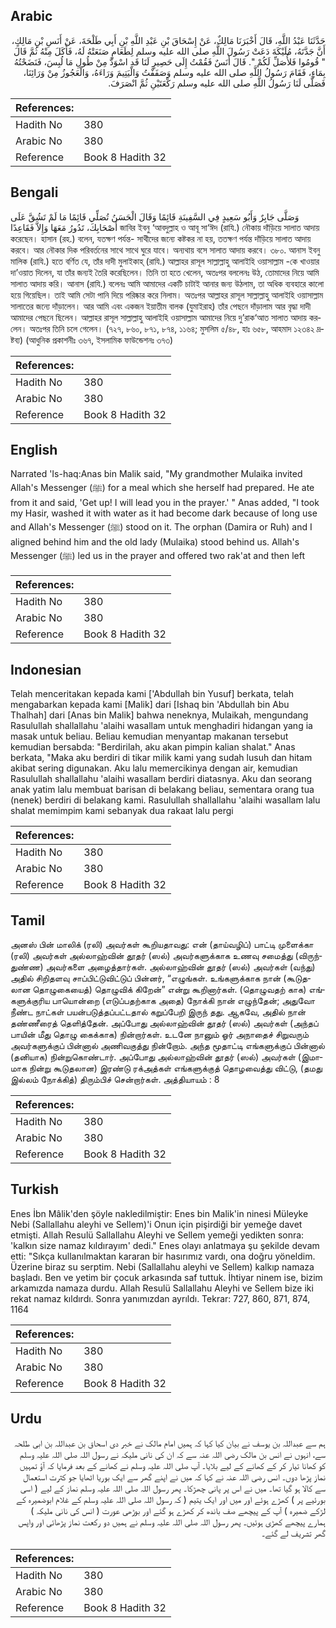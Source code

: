 ## Arabic


<div dir="rtl" lang="ar" style={{fontSize:'larger',backgroundColor:'#f8f9fa',padding:20}}>
حَدَّثَنَا عَبْدُ اللَّهِ، قَالَ أَخْبَرَنَا مَالِكٌ، عَنْ إِسْحَاقَ بْنِ عَبْدِ اللَّهِ بْنِ أَبِي طَلْحَةَ، عَنْ أَنَسِ بْنِ مَالِكٍ، أَنَّ جَدَّتَهُ، مُلَيْكَةَ دَعَتْ رَسُولَ اللَّهِ صلى الله عليه وسلم لِطَعَامٍ صَنَعَتْهُ لَهُ، فَأَكَلَ مِنْهُ ثُمَّ قَالَ ‏ "‏ قُومُوا فَلأُصَلِّ لَكُمْ ‏"‏‏.‏ قَالَ أَنَسٌ فَقُمْتُ إِلَى حَصِيرٍ لَنَا قَدِ اسْوَدَّ مِنْ طُولِ مَا لُبِسَ، فَنَضَحْتُهُ بِمَاءٍ، فَقَامَ رَسُولُ اللَّهِ صلى الله عليه وسلم وَصَفَفْتُ وَالْيَتِيمَ وَرَاءَهُ، وَالْعَجُوزُ مِنْ وَرَائِنَا، فَصَلَّى لَنَا رَسُولُ اللَّهِ صلى الله عليه وسلم رَكْعَتَيْنِ ثُمَّ انْصَرَفَ‏.‏
</div>
<div style={{backgroundColor:'#f8f9fa',padding:20, marginBottom: 10}}><table> <thead> <tr> <th>References:</th> <th></th> </tr> </thead> <tbody><tr><td>Hadith No</td><td>380</td></tr><tr><td>Arabic No</td><td>380</td></tr><tr><td>Reference</td><td>Book 8 Hadith 32</td></tr></tbody></table></div>

## Bengali


<div dir="ltr" lang="bn" style={{fontSize:'larger',backgroundColor:'#f8f9fa',padding:20}}>
وَصَلَّى جَابِرٌ وَأَبُو سَعِيدٍ فِي السَّفِينَةِ قَائِمًا وَقَالَ الْحَسَنُ تُصَلِّي قَائِمًا مَا لَمْ تَشُقَّ عَلَى أَصْحَابِكَ، تَدُورُ مَعَهَا وَإِلاَّ فَقَاعِدًا জাবির ইবনু ‘আবদুল্লাহ ও আবূ সা‘ঈদ (রাযি.) নৌকায় দাঁড়িয়ে সালাত আদায় করেছেন। হাসান (রহ.) বলেন, যতক্ষণ পর্যন্ত- সাথীদের জন্যে কষ্টকর না হয়, ততক্ষণ পর্যন্ত দাঁড়িয়ে সালাত আদায় করবে। আর নৌকার দিক পরিবর্তনের সাথে সাথে ঘুরে যাবে। অন্যথায় বসে সালাত আদায় করবে। ৩৮০. আনাস ইবনু মালিক (রাযি.) হতে বর্ণিত যে, তাঁর দাদী মুলাইকাহ্ (রাযি.) আল্লাহর রাসূল সাল্লাল্লাহু আলাইহি ওয়াসাল্লাম -কে খাওয়ার দা’ওয়াত দিলেন, যা তাঁর জন্যই তৈরি করেছিলেন। তিনি তা হতে খেলেন, অতঃপর বললেনঃ উঠ, তোমাদের নিয়ে আমি সালাত আদায় করি। আনাস (রাযি.) বলেনঃ আমি আমাদের একটি চাটাই আনার জন্য উঠলাম, তা অধিক ব্যবহারে কালো হয়ে গিয়েছিল। তাই আমি সেটা পানি দিয়ে পরিষ্কার করে নিলাম। অতঃপর আল্লাহর রাসূল সাল্লাল্লাহু আলাইহি ওয়াসাল্লাম সালাতের জন্যে দাঁড়ালেন। আর আমি এবং একজন ইয়াতীম বালক (যুমাইরাহ) তাঁর পেছনে দাঁড়ালাম আর বৃদ্ধা দাদী আমাদের পেছনে ছিলেন। আল্লাহর রাসূল সাল্লাল্লাহু আলাইহি ওয়াসাল্লাম আমাদের নিয়ে দু’রাক‘আত সালাত আদায় করলেন। অতঃপর তিনি চলে গেলেন। (৭২৭, ৮৬০, ৮৭১, ৮৭৪, ১১৬৪; মুসলিম ৫/৪৮, হাঃ ৬৫৮, আহমাদ ১২৩৪২ দ্রষ্টব্য) (আধুনিক প্রকাশনীঃ ৩৬৭, ইসলামিক ফাউন্ডেশনঃ ৩৭৩)
</div>
<div style={{backgroundColor:'#f8f9fa',padding:20, marginBottom: 10}}><table> <thead> <tr> <th>References:</th> <th></th> </tr> </thead> <tbody><tr><td>Hadith No</td><td>380</td></tr><tr><td>Arabic No</td><td>380</td></tr><tr><td>Reference</td><td>Book 8 Hadith 32</td></tr></tbody></table></div>

## English


<div dir="ltr" lang="en" style={{fontSize:'larger',backgroundColor:'#f8f9fa',padding:20}}>
Narrated 'Is-haq:Anas bin Malik said, "My grandmother Mulaika invited Allah's Messenger (ﷺ) for a meal which she herself had prepared. He ate from it and said, 'Get up! I will lead you in the prayer.' " Anas added, "I took my Hasir, washed it with water as it had become dark because of long use and Allah's Messenger (ﷺ) stood on it. The orphan (Damira or Ruh) and I aligned behind him and the old lady (Mulaika) stood behind us. Allah's Messenger (ﷺ) led us in the prayer and offered two rak'at and then left
</div>
<div style={{backgroundColor:'#f8f9fa',padding:20, marginBottom: 10}}><table> <thead> <tr> <th>References:</th> <th></th> </tr> </thead> <tbody><tr><td>Hadith No</td><td>380</td></tr><tr><td>Arabic No</td><td>380</td></tr><tr><td>Reference</td><td>Book 8 Hadith 32</td></tr></tbody></table></div>

## Indonesian


<div dir="ltr" lang="id" style={{fontSize:'larger',backgroundColor:'#f8f9fa',padding:20}}>
Telah menceritakan kepada kami ['Abdullah bin Yusuf] berkata, telah mengabarkan kepada kami [Malik] dari [Ishaq bin 'Abdullah bin Abu Thalhah] dari [Anas bin Malik] bahwa neneknya, Mulaikah, mengundang Rasulullah shallallahu 'alaihi wasallam untuk menghadiri hidangan yang ia masak untuk beliau. Beliau kemudian menyantap makanan tersebut kemudian bersabda: "Berdirilah, aku akan pimpin kalian shalat." Anas berkata, "Maka aku berdiri di tikar milik kami yang sudah lusuh dan hitam akibat sering digunakan. Aku lalu memercikinya dengan air, kemudian Rasulullah shallallahu 'alaihi wasallam berdiri diatasnya. Aku dan seorang anak yatim lalu membuat barisan di belakang beliau, sementara orang tua (nenek) berdiri di belakang kami. Rasulullah shallallahu 'alaihi wasallam lalu shalat memimpim kami sebanyak dua rakaat lalu pergi
</div>
<div style={{backgroundColor:'#f8f9fa',padding:20, marginBottom: 10}}><table> <thead> <tr> <th>References:</th> <th></th> </tr> </thead> <tbody><tr><td>Hadith No</td><td>380</td></tr><tr><td>Arabic No</td><td>380</td></tr><tr><td>Reference</td><td>Book 8 Hadith 32</td></tr></tbody></table></div>

## Tamil


<div dir="ltr" lang="ta" style={{fontSize:'larger',backgroundColor:'#f8f9fa',padding:20}}>
அனஸ் பின் மாலிக் (ரலி) அவர்கள் கூறியதாவது: என் (தாய்வழிப்) பாட்டி முளைக்கா (ரலி) அவர்கள் அல்லாஹ்வின் தூதர் (ஸல்) அவர்களுக்காக உணவு சமைத்து (விருந்துண்ண) அவர்களை அழைத்தார்கள். அல்லாஹ்வின் தூதர் (ஸல்) அவர்கள் (வந்து) அதில் சிறிதளவு சாப்பிட்டுவிட்டுப் பின்னர், “எழுங்கள். உங்களுக்காக நான் (கூடுதலான தொழுகையைத்) தொழுவிக் கிறேன்” என்று கூறினார்கள். (தொழுவதற் காக) எங்களுக்குரிய பாயொன்றை (எடுப்பதற்காக அதை) நோக்கி நான் எழுந்தேன்; அதுவோ நீண்ட நாட்கள் பயன்படுத்தப்பட்டதால் கறுப்பேறி இருந் தது. ஆகவே, அதில் நான் தண்ணீரைத் தெளித்தேன். அப்போது அல்லாஹ்வின் தூதர் (ஸல்) அவர்கள் (அந்தப் பாயின் மீது தொழு கைக்காக) நின்றார்கள். உடனே நானும் ஓர் அநாதைச் சிறுவரும் அவர்களுக்குப் பின்னால் அணிவகுத்து நின்றோம். அந்த மூதாட்டி எங்களுக்குப் பின்னால் (தனியாக) நின்றுகொண்டார். அப்போது அல்லாஹ்வின் தூதர் (ஸல்) அவர்கள் (இமாமாக நின்று கூடுதலான) இரண்டு ரக்அத்கள் எங்களுக்குத் தொழவைத்து விட்டு, (தமது இல்லம் நோக்கித்) திரும்பிச் சென்றார்கள். அத்தியாயம் : 8
</div>
<div style={{backgroundColor:'#f8f9fa',padding:20, marginBottom: 10}}><table> <thead> <tr> <th>References:</th> <th></th> </tr> </thead> <tbody><tr><td>Hadith No</td><td>380</td></tr><tr><td>Arabic No</td><td>380</td></tr><tr><td>Reference</td><td>Book 8 Hadith 32</td></tr></tbody></table></div>

## Turkish


<div dir="ltr" lang="tr" style={{fontSize:'larger',backgroundColor:'#f8f9fa',padding:20}}>
Enes İbn Mâlik'den şöyle nakledilmiştir: Enes bin Malik'in ninesi Müleyke Nebi (Sallallahu aleyhi ve Sellem)'i Onun için pişirdiği bir yemeğe davet etmişti. Allah Resulü Sallallahu Aleyhi ve Sellem yemeği yedikten sonra: 'kalkın size namaz kıldırayım' dedi." Enes olayı anlatmaya şu şekilde devam etti: "Sıkça kullanılmaktan kararan bir hasırımız vardı, ona doğru yöneldim. Üzerine biraz su serptim. Nebi (Sallallahu aleyhi ve Sellem) kalkıp namaza başladı. Ben ve yetim bir çocuk arkasında saf tuttuk. İhtiyar ninem ise, bizim arkamızda namaza durdu. Allah Resulü Sallallahu Aleyhi ve Sellem bize iki rekat namaz kıldırdı. Sonra yanımızdan ayrıldı. Tekrar: 727, 860, 871, 874, 1164
</div>
<div style={{backgroundColor:'#f8f9fa',padding:20, marginBottom: 10}}><table> <thead> <tr> <th>References:</th> <th></th> </tr> </thead> <tbody><tr><td>Hadith No</td><td>380</td></tr><tr><td>Arabic No</td><td>380</td></tr><tr><td>Reference</td><td>Book 8 Hadith 32</td></tr></tbody></table></div>

## Urdu


<div dir="rtl" lang="ur" style={{fontSize:'larger',backgroundColor:'#f8f9fa',padding:20}}>
ہم سے عبداللہ بن یوسف نے بیان کیا کہا کہ ہمیں امام مالک نے خبر دی اسحاق بن عبداللہ بن ابی طلحہ سے، انہوں نے انس بن مالک رضی اللہ عنہ سے کہ ان کی نانی ملیکہ نے رسول اللہ صلی اللہ علیہ وسلم کو کھانا تیار کر کے کھانے کے لیے بلایا۔ آپ صلی اللہ علیہ وسلم نے کھانے کے بعد فرمایا کہ آؤ تمہیں نماز پڑھا دوں۔ انس رضی اللہ عنہ نے کہا کہ میں نے اپنے گھر سے ایک بوریا اٹھایا جو کثرت استعمال سے کالا ہو گیا تھا۔ میں نے اس پر پانی چھڑکا۔ پھر رسول اللہ صلی اللہ علیہ وسلم نماز کے لیے ( اسی بورئیے پر ) کھڑے ہوئے اور میں اور ایک یتیم ( کہ رسول اللہ صلی اللہ علیہ وسلم کے غلام ابوضمیرہ کے لڑکے ضمیرہ ) آپ کے پیچھے صف باندھ کر کھڑے ہو گئے اور بوڑھی عورت ( انس کی نانی ملیکہ ) ہمارے پیچھے کھڑی ہوئیں۔ پھر رسول اللہ صلی اللہ علیہ وسلم نے ہمیں دو رکعت نماز پڑھائی اور واپس گھر تشریف لے گئے۔
</div>
<div style={{backgroundColor:'#f8f9fa',padding:20, marginBottom: 10}}><table> <thead> <tr> <th>References:</th> <th></th> </tr> </thead> <tbody><tr><td>Hadith No</td><td>380</td></tr><tr><td>Arabic No</td><td>380</td></tr><tr><td>Reference</td><td>Book 8 Hadith 32</td></tr></tbody></table></div>